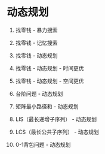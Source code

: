 # 动态规划

1. 找零钱 - 暴力搜索

2. 找零钱 - 记忆搜索

3. 找零钱 - 动态规划

4. 找零钱 - 动态规划 - 时间更优

5. 找零钱 - 动态规划 - 空间更优

6. 台阶问题 - 动态规划

7. 矩阵最小路径和 - 动态规划

8. LIS（最长递增子序列） - 动态规划

9. LCS（最长公共子序列） - 动态规划

10. 0-1背包问题 - 动态规划




